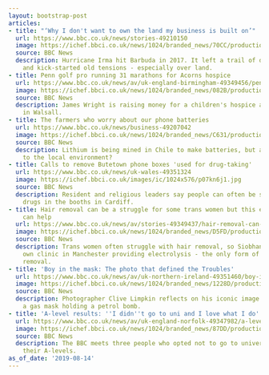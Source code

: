 ```yaml
---
layout: bootstrap-post
articles:
- title: "‘Why I don't want to own the land my business is built on’"
  url: https://www.bbc.co.uk/news/stories-49210150
  image: https://ichef.bbci.co.uk/news/1024/branded_news/70CC/production/_108167882_asha1_976.jpg
  source: BBC News
  description: Hurricane Irma hit Barbuda in 2017. It left a trail of destruction
    and kick-started old tensions - especially over land.
- title: Penn golf pro running 31 marathons for Acorns hospice
  url: https://www.bbc.co.uk/news/av/uk-england-birmingham-49349456/penn-golf-pro-running-31-marathons-for-acorns-hospice
  image: https://ichef.bbci.co.uk/news/1024/branded_news/082B/production/_108319020_p07klt2d.png
  source: BBC News
  description: James Wright is raising money for a children's hospice at risk of closure
    in Walsall.
- title: The farmers who worry about our phone batteries
  url: https://www.bbc.co.uk/news/business-49207042
  image: https://ichef.bbci.co.uk/news/1024/branded_news/C631/production/_108173705_saraplazaondrypasturelandonedgeofatacamasaltflat..jpg
  source: BBC News
  description: Lithium is being mined in Chile to make batteries, but at what cost
    to the local environment?
- title: Calls to remove Butetown phone boxes 'used for drug-taking'
  url: https://www.bbc.co.uk/news/uk-wales-49351324
  image: https://ichef.bbci.co.uk/images/ic/1024x576/p07kn6j1.jpg
  source: BBC News
  description: Resident and religious leaders say people can often be seen taking
    drugs in the booths in Cardiff.
- title: Hair removal can be a struggle for some trans women but this electrologist
    can help
  url: https://www.bbc.co.uk/news/av/stories-49349437/hair-removal-can-be-a-struggle-for-some-trans-women-but-this-electrologist-can-help
  image: https://ichef.bbci.co.uk/news/1024/branded_news/D5FD/production/_108318745_p07kmmg4.png
  source: BBC News
  description: Trans women often struggle with hair removal, so Siobhan set up her
    own clinic in Manchester providing electrolysis - the only form of permanent hair
    removal.
- title: 'Boy in the mask: The photo that defined the Troubles'
  url: https://www.bbc.co.uk/news/av/uk-northern-ireland-49351460/boy-in-the-mask-the-photo-that-defined-the-troubles
  image: https://ichef.bbci.co.uk/news/1024/branded_news/1228D/production/_108318347_p07knh89.jpg
  source: BBC News
  description: Photographer Clive Limpkin reflects on his iconic image of a boy in
    a gas mask holding a petrol bomb.
- title: 'A-level results: ''I didn''t go to uni and I love what I do'''
  url: https://www.bbc.co.uk/news/av/uk-england-norfolk-49347982/a-level-results-i-didn-t-go-to-uni-and-i-love-what-i-do
  image: https://ichef.bbci.co.uk/news/1024/branded_news/87DD/production/_108318743_p07kllfv.jpg
  source: BBC News
  description: The BBC meets three people who opted not to go to university after
    their A-levels.
as_of_date: '2019-08-14'
---
```


